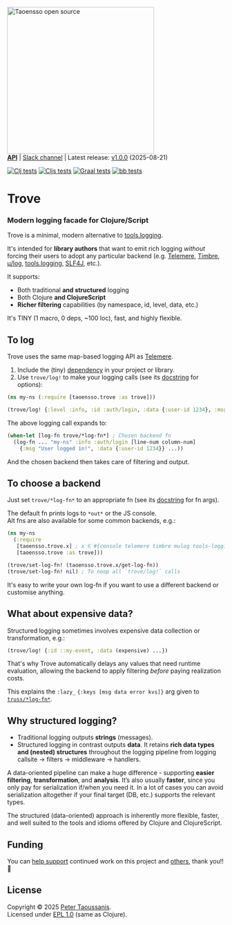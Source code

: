 <a href="https://www.taoensso.com/clojure" title="More stuff by @ptaoussanis at www.taoensso.com"><img src="https://www.taoensso.com/open-source.png" alt="Taoensso open source" width="340"/></a>  
[**API**][cljdoc] | [Slack channel][] | Latest release: [v1.0.0](../../releases/tag/v1.0.0) (2025-08-21)

[![Clj tests][Clj tests SVG]][Clj tests URL]
[![Cljs tests][Cljs tests SVG]][Cljs tests URL]
[![Graal tests][Graal tests SVG]][Graal tests URL]
[![bb tests][bb tests SVG]][bb tests URL]

# Trove

### Modern logging facade for Clojure/Script

Trove is a minimal, modern alternative to [tools.logging](https://github.com/clojure/tools.logging).

It's intended for **library authors** that want to emit rich logging _without_ forcing their users to adopt any particular backend (e.g. [Telemere](https://www.taoensso.com/telemere), [Timbre](https://www.taoensso.com/timbre), [μ/log](https://github.com/BrunoBonacci/mulog), [tools.logging](https://github.com/clojure/tools.logging), [SLF4J](https://www.slf4j.org/), etc.).

It supports:

- Both traditional **and structured** logging
- Both Clojure **and ClojureScript**
- **Richer filtering** capabilities (by namespace, id, level, data, etc.)

It's TINY (1 macro, 0 deps, ~100 loc), fast, and highly flexible.

## To log

Trove uses the same map-based logging API as [Telemere](https://www.taoensso.com/telemere).

1. Include the (tiny) [dependency](../../releases/) in your project or library.
2. Use `trove/log!` to make your logging calls (see its [docstring](https://cljdoc.org/d/com.taoensso/trove/CURRENT/api/taoensso.trove#log!) for options):

```clojure
(ns my-ns (:require [taoensso.trove :as trove]))

(trove/log! {:level :info, :id :auth/login, :data {:user-id 1234}, :msg "User logged in!"})
```

The above logging call expands to:

```clojure
(when-let [log-fn trove/*log-fn*] ; Chosen backend fn
  (log-fn ... "my-ns" :info :auth/login [line-num column-num]
    {:msg "User logged in!", :data {:user-id 1234}} ...))
```

And the chosen backend then takes care of filtering and output.

## To choose a backend

Just set `trove/*log-fn*` to an appropriate fn (see its [docstring](https://cljdoc.org/d/com.taoensso/trove/CURRENT/api/taoensso.trove#*log-fn*) for fn args).

The default fn prints logs to `*out*` or the JS console.  
Alt fns are also available for some common backends, e.g.:

```clojure
(ns my-ns
  (:require
   [taoensso.trove.x] ; x ∈ #{console telemere timbre mulog tools-logging slf4j} (default console)
   [taoensso.trove :as trove]))

(trove/set-log-fn! (taoensso.trove.x/get-log-fn))
(trove/set-log-fn! nil) ; To noop all `trove/log!` calls
```

It's easy to write your own log-fn if you want to use a different backend or customise anything.

## What about expensive data?

Structured logging sometimes involves expensive data collection or transformation, e.g.:

```clojure
(trove/log! {:id ::my-event, :data (expensive) ...})
```

That's why Trove automatically delays any values that need runtime evaluation, allowing the backend to apply filtering *before* paying realization costs.

This explains the `:lazy_` `{:keys [msg data error kvs]}` arg given to [`truss/*log-fn*`](https://cljdoc.org/d/com.taoensso/trove/CURRENT/api/taoensso.trove#*log-fn*).

## Why structured logging?

- Traditional logging outputs **strings** (messages).
- Structured logging in contrast outputs **data**. It retains **rich data types and (nested) structures** throughout the logging pipeline from logging callsite → filters → middleware → handlers.

A data-oriented pipeline can make a huge difference - supporting **easier filtering**, **transformation**, and **analysis**. It’s also usually **faster**, since you only pay for serialization if/when you need it. In a lot of cases you can avoid serialization altogether if your final target (DB, etc.) supports the relevant types.

The structured (data-oriented) approach is inherently more flexible, faster, and well suited to the tools and idioms offered by Clojure and ClojureScript.

## Funding

You can [help support][sponsor] continued work on this project and [others][my work], thank you!! 🙏

## License

Copyright &copy; 2025 [Peter Taoussanis][].  
Licensed under [EPL 1.0](LICENSE.txt) (same as Clojure).

<!-- Common -->

[GitHub releases]: ../../releases
[GitHub issues]:   ../../issues
[GitHub wiki]:     ../../wiki
[Slack channel]:   https://www.taoensso.com/trove/slack

[Peter Taoussanis]: https://www.taoensso.com
[sponsor]:          https://www.taoensso.com/sponsor
[my work]:          https://www.taoensso.com/clojure-libraries

<!-- Project -->

[cljdoc]: https://cljdoc.org/d/com.taoensso/trove/CURRENT/api/taoensso.trove

[Clojars SVG]: https://img.shields.io/clojars/v/com.taoensso/trove.svg
[Clojars URL]: https://clojars.org/com.taoensso/trove

[Clj tests SVG]:   https://github.com/taoensso/trove/actions/workflows/clj-tests.yml/badge.svg
[Clj tests URL]:   https://github.com/taoensso/trove/actions/workflows/clj-tests.yml
[Cljs tests SVG]:  https://github.com/taoensso/trove/actions/workflows/cljs-tests.yml/badge.svg
[Cljs tests URL]:  https://github.com/taoensso/trove/actions/workflows/cljs-tests.yml
[Graal tests SVG]: https://github.com/taoensso/trove/actions/workflows/graal-tests.yml/badge.svg
[Graal tests URL]: https://github.com/taoensso/trove/actions/workflows/graal-tests.yml
[bb tests SVG]:    https://github.com/taoensso/trove/actions/workflows/bb-tests.yml/badge.svg
[bb tests URL]:    https://github.com/taoensso/trove/actions/workflows/bb-tests.yml
